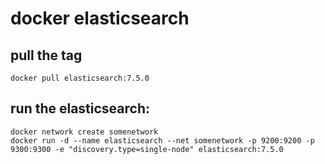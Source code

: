 # docker elasticsearch

## pull the tag

```
docker pull elasticsearch:7.5.0
```

## run the elasticsearch:

```
docker network create somenetwork
docker run -d --name elasticsearch --net somenetwork -p 9200:9200 -p 9300:9300 -e "discovery.type=single-node" elasticsearch:7.5.0
```
